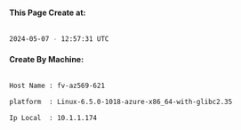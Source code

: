 
   
#### This Page Create at:

```bash

2024-05-07 - 12:57:31 UTC

```

#### Create By Machine:

```bash

Host Name : fv-az569-621

platform  : Linux-6.5.0-1018-azure-x86_64-with-glibc2.35

Ip Local  : 10.1.1.174

```

